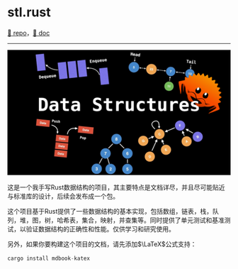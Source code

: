 # stl.rust

[🚀 repo](https://github.com/HugoPhi/stl.rust)，[📖 doc](https://stl-rust.vercel.app/)  

---

<p align="center">
  <img src="./assets/stl.rust.png" alt="image"/>
</p>

这是一个我手写Rust数据结构的项目，其主要特点是文档详尽，并且尽可能贴近与标准库的设计，后续会发布成一个包。

这个项目基于Rust提供了一些数据结构的基本实现，包括数组，链表，栈，队列，堆，图，树，哈希表，集合，映射，并查集等。同时提供了单元测试和基准测试，以验证数据结构的正确性和性能。仅供学习和研究使用。

另外，如果你要构建这个项目的文档，请先添加$\LaTeX$公式支持：

```rust
cargo install mdbook-katex
```
